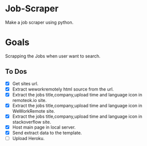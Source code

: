 # Job-Scraper

Make a job scraper using python.

# Goals

Scrapping the Jobs when user want to search.

## To Dos

- [x] Get sites url.
- [x] Extract weworkremotely html source from the url.
- [x] Extract the jobs title,company,upload time and language icon in remoteok.io site.
- [x] Extract the jobs title,company,upload time and language icon in WeWorkRemote site.
- [x] Extract the jobs title,company,upload time and language icon in stackoverflow site.
- [x] Host main page in local server.
- [x] Send extract data to the template.
- [ ] Upload Heroku.
